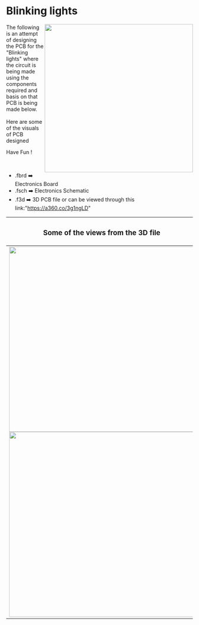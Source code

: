 

<h1>Blinking lights</h1>

<div>
   <img width="400" align=right src="https://github.com/yatharthagr7/Dive-into-Electronics/blob/main/PCB%20Designs/01-blinking%20lights/pcb.png"/>
   <p>The following is an attempt of designing the PCB for the "Blinking lights" where the circuit is being made using the components required and basis on that PCB is being made below. <br><br>Here are some of the visuals of PCB designed<br>
        
   Have Fun !
  </p>
<br>

   - .fbrd ➡️ Electronics Board
   - .fsch ➡️ Electronics Schematic
   - .f3d  ➡️ 3D PCB file or can be viewed through this link:"https://a360.co/3g1ngLD"
   
<div align=center>
   
| <h3>Some of the views from the 3D file</h2> | <h3>Schematic Diagram for PCB</h3> |      
| --- | --- |
| <img width=500 align=center src="https://github.com/yatharthagr7/Dive-into-Electronics/blob/main/PCB%20Designs/01-blinking%20lights/img1.png"><br><img width=500 align=center src="https://github.com/yatharthagr7/Dive-into-Electronics/blob/main/PCB%20Designs/01-blinking%20lights/img2.png"> |    <img width="500" src="https://github.com/yatharthagr7/Dive-into-Electronics/blob/main/PCB%20Designs/01-blinking%20lights/sch.png"> | 
 
</div>

 
